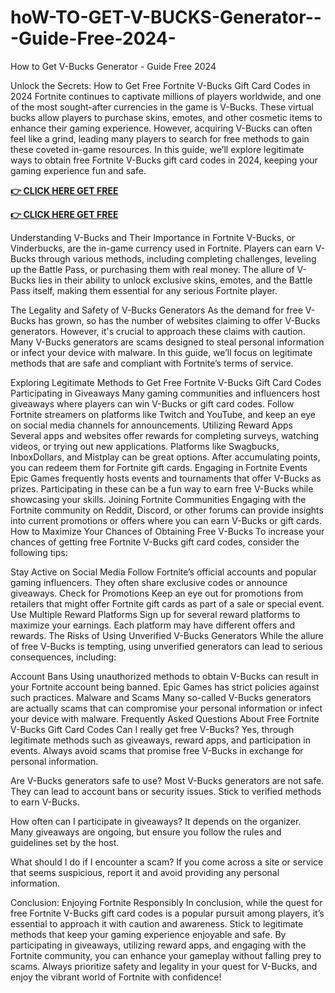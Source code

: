# hoW-TO-GET-V-BUCKS-Generator---Guide-Free-2024-

How to Get V-Bucks Generator - Guide Free 2024

Unlock the Secrets: How to Get Free Fortnite V-Bucks Gift Card Codes in 2024 Fortnite continues to captivate millions of players worldwide, and one of the most sought-after currencies in the game is V-Bucks. These virtual bucks allow players to purchase skins, emotes, and other cosmetic items to enhance their gaming experience. However, acquiring V-Bucks can often feel like a grind, leading many players to search for free methods to gain these coveted in-game resources. In this guide, we’ll explore legitimate ways to obtain free Fortnite V-Bucks gift card codes in 2024, keeping your gaming experience fun and safe.

**[👉 CLICK HERE GET FREE](https://tinyurl.com/5933vpuw)**

**[👉 CLICK HERE GET FREE](https://tinyurl.com/5933vpuw)**

Understanding V-Bucks and Their Importance in Fortnite V-Bucks, or Vinderbucks, are the in-game currency used in Fortnite. Players can earn V-Bucks through various methods, including completing challenges, leveling up the Battle Pass, or purchasing them with real money. The allure of V-Bucks lies in their ability to unlock exclusive skins, emotes, and the Battle Pass itself, making them essential for any serious Fortnite player.

The Legality and Safety of V-Bucks Generators As the demand for free V-Bucks has grown, so has the number of websites claiming to offer V-Bucks generators. However, it's crucial to approach these claims with caution. Many V-Bucks generators are scams designed to steal personal information or infect your device with malware. In this guide, we’ll focus on legitimate methods that are safe and compliant with Fortnite’s terms of service.

Exploring Legitimate Methods to Get Free Fortnite V-Bucks Gift Card Codes Participating in Giveaways Many gaming communities and influencers host giveaways where players can win V-Bucks or gift card codes. Follow Fortnite streamers on platforms like Twitch and YouTube, and keep an eye on social media channels for announcements. Utilizing Reward Apps Several apps and websites offer rewards for completing surveys, watching videos, or trying out new applications. Platforms like Swagbucks, InboxDollars, and Mistplay can be great options. After accumulating points, you can redeem them for Fortnite gift cards. Engaging in Fortnite Events Epic Games frequently hosts events and tournaments that offer V-Bucks as prizes. Participating in these can be a fun way to earn free V-Bucks while showcasing your skills. Joining Fortnite Communities Engaging with the Fortnite community on Reddit, Discord, or other forums can provide insights into current promotions or offers where you can earn V-Bucks or gift cards. How to Maximize Your Chances of Obtaining Free V-Bucks To increase your chances of getting free Fortnite V-Bucks gift card codes, consider the following tips:

Stay Active on Social Media Follow Fortnite’s official accounts and popular gaming influencers. They often share exclusive codes or announce giveaways. Check for Promotions Keep an eye out for promotions from retailers that might offer Fortnite gift cards as part of a sale or special event. Use Multiple Reward Platforms Sign up for several reward platforms to maximize your earnings. Each platform may have different offers and rewards. The Risks of Using Unverified V-Bucks Generators While the allure of free V-Bucks is tempting, using unverified generators can lead to serious consequences, including:

Account Bans Using unauthorized methods to obtain V-Bucks can result in your Fortnite account being banned. Epic Games has strict policies against such practices. Malware and Scams Many so-called V-Bucks generators are actually scams that can compromise your personal information or infect your device with malware. Frequently Asked Questions About Free Fortnite V-Bucks Gift Card Codes Can I really get free V-Bucks? Yes, through legitimate methods such as giveaways, reward apps, and participation in events. Always avoid scams that promise free V-Bucks in exchange for personal information.

Are V-Bucks generators safe to use? Most V-Bucks generators are not safe. They can lead to account bans or security issues. Stick to verified methods to earn V-Bucks.

How often can I participate in giveaways? It depends on the organizer. Many giveaways are ongoing, but ensure you follow the rules and guidelines set by the host.

What should I do if I encounter a scam? If you come across a site or service that seems suspicious, report it and avoid providing any personal information.

Conclusion: Enjoying Fortnite Responsibly In conclusion, while the quest for free Fortnite V-Bucks gift card codes is a popular pursuit among players, it’s essential to approach it with caution and awareness. Stick to legitimate methods that keep your gaming experience enjoyable and safe. By participating in giveaways, utilizing reward apps, and engaging with the Fortnite community, you can enhance your gameplay without falling prey to scams. Always prioritize safety and legality in your quest for V-Bucks, and enjoy the vibrant world of Fortnite with confidence!
